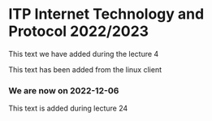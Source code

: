 # ITP Internet Technology and Protocol 2022/2023

This text we have added during the lecture 4

This text has been added from the linux client

### We are now on 2022-12-06

This text is added during lecture 24
